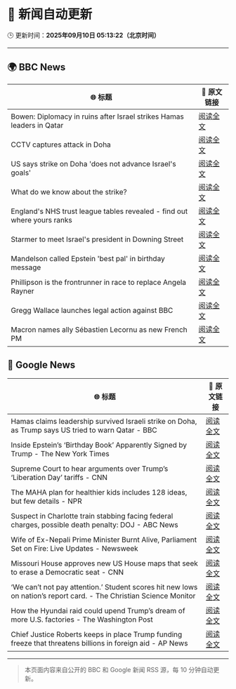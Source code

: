 # 🧠 新闻自动更新

🕒 更新时间：**2025年09月10日 05:13:22（北京时间）**

---

## 🌍 BBC News

| 🌐 标题 | 🔗 原文链接 |
|--------|-------------|
| Bowen: Diplomacy in ruins after Israel strikes Hamas leaders in Qatar | [阅读全文](https://www.bbc.com/news/articles/cm2zepgp5neo?at_medium=RSS&at_campaign=rss) |
| CCTV captures attack in Doha | [阅读全文](https://www.bbc.com/news/videos/c1dq39204wro?at_medium=RSS&at_campaign=rss) |
| US says strike on Doha 'does not advance Israel's goals' | [阅读全文](https://www.bbc.com/news/articles/cx25711r8jxo?at_medium=RSS&at_campaign=rss) |
| What do we know about the strike? | [阅读全文](https://www.bbc.com/news/articles/cq5jl77ygv4o?at_medium=RSS&at_campaign=rss) |
| England's NHS trust league tables revealed - find out where yours ranks | [阅读全文](https://www.bbc.com/news/articles/cq8eqxlypv7o?at_medium=RSS&at_campaign=rss) |
| Starmer to meet Israel's president in Downing Street | [阅读全文](https://www.bbc.com/news/articles/cly9jgmgqe8o?at_medium=RSS&at_campaign=rss) |
| Mandelson called Epstein 'best pal' in birthday message | [阅读全文](https://www.bbc.com/news/articles/cwy9dwe50leo?at_medium=RSS&at_campaign=rss) |
| Phillipson is the frontrunner in race to replace Angela Rayner | [阅读全文](https://www.bbc.com/news/articles/c3rvqv9yg4eo?at_medium=RSS&at_campaign=rss) |
| Gregg Wallace launches legal action against BBC | [阅读全文](https://www.bbc.com/news/articles/cdr60nvd4y2o?at_medium=RSS&at_campaign=rss) |
| Macron names ally Sébastien Lecornu as new French PM | [阅读全文](https://www.bbc.com/news/articles/crmenp1k0mjo?at_medium=RSS&at_campaign=rss) |

## 📰 Google News

| 🌐 标题 | 🔗 原文链接 |
|--------|-------------|
| Hamas claims leadership survived Israeli strike on Doha, as Trump says US tried to warn Qatar - BBC | [阅读全文](https://news.google.com/rss/articles/CBMiVEFVX3lxTE91TDZzTE9wemZyQXlLVFVTS0NCQzJfRTQ2QkdTM2VLVkVYSG5hcThaUjF5bUstaUx5RDBJZ1pNUV8yb2V5ZW9PMk5IWHFibWFZaHY3eg?oc=5) |
| Inside Epstein’s ‘Birthday Book’ Apparently Signed by Trump - The New York Times | [阅读全文](https://news.google.com/rss/articles/CBMihAFBVV95cUxOdjEzb2J5UTQ0dWxwWGp5by1kRm9qVFF4aHdjeUJ5RDVtNkVIa3VSSmF0M2x3M1RQMGlzMk5MWlY2N1VXMVJ6c3BLbV8zLXpzMnE4a0ZHN1RpSDg0OUR3WDg4YUI4YTliTldBYktCTl85dHVxZEhmUXFwczF6RXdRZG1SSEI?oc=5) |
| Supreme Court to hear arguments over Trump’s ‘Liberation Day’ tariffs - CNN | [阅读全文](https://news.google.com/rss/articles/CBMibkFVX3lxTE9SUHFnZGZtb0lYTzBGVlpKV2FfeDJsODJVNzk4cnFrZ2NEUVYtU2JVcFBVLThYZ1FwSDN4VzM0Sm80WU4xMGVfWmMxTEVjLWc1c2k0SGVDT2xmc1EtaVRocWcyblpRa2ppODRaS0JR?oc=5) |
| The MAHA plan for healthier kids includes 128 ideas, but few details - NPR | [阅读全文](https://news.google.com/rss/articles/CBMipwFBVV95cUxPVG5waGN4eUpkQXpYSXFNY2tBSXVHLWxZWnE0ZjRyblRheTFfV0NkUENxMnY0OXpqRDUxVlhvdnpPcF9kYjVQU25Hc1VNOUF2cHNpc081d24yd2E2YnRSTC1NeTVWRDQ3RURTZExuZ1hkNkFhZlBLSWIwcVlsRHBuTk5DNmkxRlk0eG12MEdySVNWSFE4amRTcjBqNHBpZmFEQ2dySEEyYw?oc=5) |
| Suspect in Charlotte train stabbing facing federal charges, possible death penalty: DOJ - ABC News | [阅读全文](https://news.google.com/rss/articles/CBMipAFBVV95cUxOV181S3gtUmZqajRQUGRnTVk1U0RyQ1h2YWJPb0FBOFdiSldkVE1fanFpM1VHdWlRQkJMR1BNQWUwZ1k1UkpwdmVaS0Zpd3FPVGJlZ3N6T3pXZnBDUmxHWm4wTDBkZmk4YXJyZnpKaXhUQVFYcXRXX05hZmlndWo2UncxY1ZaXzFCVkVYYUQxUk1EUmF6bEQ4VGdyYUNZclRUSm4xTdIBqgFBVV95cUxPSWtBaTBaa0xCNDlvX09TNk9ERHRWNkJxZXE4MXpQSno5UEZpN1NwUlA5X29FODJ3U3ctVDNySnV5aXU1WDQ1aXdydmdWbzloQUREdGdidFZqVFk2VDFQYXJxMkZFdnZNV01VX2pja2RfZUlNZDlLYmQ5cDNaSUtyWE5uY1B2RnNIdERsYmpzX0hDUUVmLTU1SEZpZVE4U1FzMVV4aEttbUtrUQ?oc=5) |
| Wife of Ex-Nepali Prime Minister Burnt Alive, Parliament Set on Fire: Live Updates - Newsweek | [阅读全文](https://news.google.com/rss/articles/CBMiqwFBVV95cUxOOExIaFJlUmpMa1MtOWRoMHZ2NTU4aVB4WEZsdjc1ZlVTZ0Qwdzk1eVlCdHFaQUdwUHBMOFl1RXU5ejFDQWcwWjBMTWpTTy1jb1VBckpUeGFzWXFBdzQyZGl6UmpKN1ZiVlU2UEpXOWo2NWRDUWVMVElSS0tSZDcwTmI4aHlnWUFGS0hfQkpkaXBqYzVHS3lVdElpTVFJN05IY1c0TjFWTkQ5VXM?oc=5) |
| Missouri House approves new US House maps that seek to erase a Democratic seat - CNN | [阅读全文](https://news.google.com/rss/articles/CBMib0FVX3lxTE0zMnFkZFZ3d0VoZ09LMG1CUzltOHlFa205bHV3VDRYTWhncjZ6ZGI5a0JKOEJjNDN0d2xoc1ktcFhNSWRmYjk3aXZSM3hnTmJjYkI1d3Z4WDBOMGJkU2xYT2Mzdk1BRUU1MzZqazA5QQ?oc=5) |
| ‘We can’t not pay attention.’ Student scores hit new lows on nation’s report card. - The Christian Science Monitor | [阅读全文](https://news.google.com/rss/articles/CBMioAFBVV95cUxPNjR3cHlVSlNZYUwxVG9Ha1BKaXV6VU5zQlJhbkRzNWthQUZGVVJvemUweU1JMHZVR3FERTFwd2dqVDBsT2R0YmxnanlQc291TFZMaEYxT3M4dUVjcms5MzZ1TDMwdEtrMTlNelNyQ3B0Y2dZZVpiM1Ytc1hUWnZrVGRST2o3dnhCVV9RaV9yNWJoWVFhX2ctMnlDVWVZTzBR0gG6AUFVX3lxTE1JV3BsQ0xGMEFCRFFnTFpGSWFORzcycG9aQzZHdTQwQXNDTzFMemtBaTViTThSbUhVcjFZbWZHNUtVVlAtR0huZ0xnTzVLSWdhTUc3VWVpcDkyVXZWRkZETF9OZmNma2tWUGRnV0VSbVdLZlFGLUZZd1JLU3VmUnM0WjI5bnJKMmRWcmtDMXVuN1dXdjFnVEJNdlRONWQ2TkNkMjF2SG9JTjZIZWFjbE5CTmxSSGxYMGNtQQ?oc=5) |
| How the Hyundai raid could upend Trump’s dream of more U.S. factories - The Washington Post | [阅读全文](https://news.google.com/rss/articles/CBMimwFBVV95cUxQdXJtMTE1bUJ1QjRYV1EzOFlYUTJ4RGdlLVlNbWsyck53YnZXWXAxQ2I2MU52ZllmLVdKVmVNRkduVUw1enBzY2ljS2dScXNhVjFrMWhLSFhCZU1ycUk2VE5ZV3BhNVlvSjE1YTdIWHQ2bVBFUFgyZHlKN0ZGcDRreWtZdWd5TjdGS2JnY3BwODVLTm13dmRBcV9oOA?oc=5) |
| Chief Justice Roberts keeps in place Trump funding freeze that threatens billions in foreign aid - AP News | [阅读全文](https://news.google.com/rss/articles/CBMinwFBVV95cUxOZ3RzZUo4OFFjWTNFMEU0QjM0VGl3M1hFaFk0cnBoMGt5U1E2Q1o2aEFZODl4MGhTQ2o2dVRocUdmXzREYWpXVTVqZElWUGxYbGdOUVJ3YTNtbzhTYnFhb3lWRTFzOWVVNFFUQ29EY3ZYWGRrVHlwbkJpZk5Kb20wTWhoZ2tMUlV1WlRkUUk4V2FXMExUQzZnWGhvVmxvZHc?oc=5) |

---
> 本页面内容来自公开的 BBC 和 Google 新闻 RSS 源，每 10 分钟自动更新。